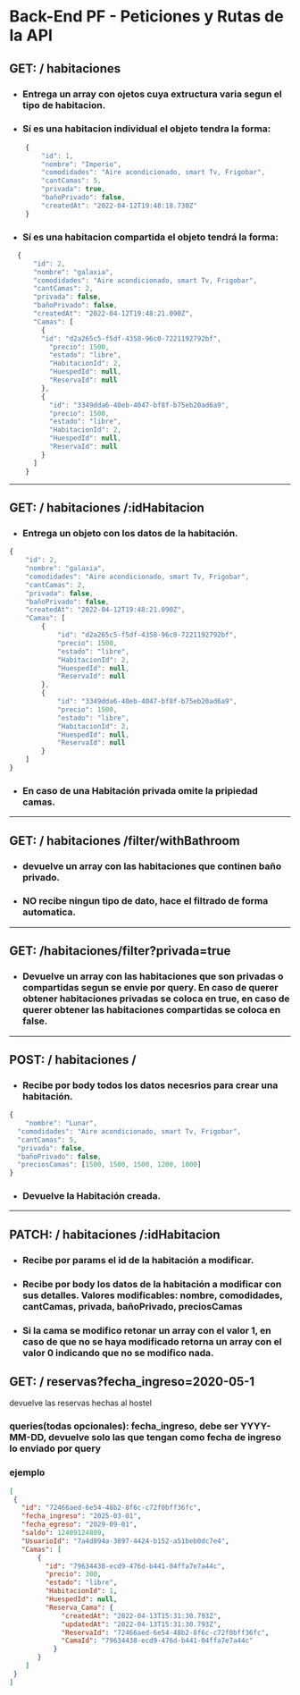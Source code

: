 # Back-End PF - Peticiones y Rutas de la API

## GET:  / habitaciones
- ### Entrega un array con ojetos cuya extructura varia segun el tipo de habitacion.
- ### Sí es una habitacion individual el objeto tendra la forma:
```javascript
    {
		"id": 1, 
		"nombre": "Imperio",
		"comodidades": "Aire acondicionado, smart Tv, Frigobar",
		"cantCamas": 5,
		"privada": true,
		"bañoPrivado": false,
		"createdAt": "2022-04-12T19:48:18.730Z" 
	}
```
- ### Sí es una habitacion compartida el objeto tendrá la forma:
```javascript
  {
      "id": 2,
      "nombre": "galaxia",
      "comodidades": "Aire acondicionado, smart Tv, Frigobar",
      "cantCamas": 2,
      "privada": false,
      "bañoPrivado": false,
      "createdAt": "2022-04-12T19:48:21.090Z",
      "Camas": [
        {
        "id": "d2a265c5-f5df-4358-96c0-7221192792bf",
          "precio": 1500,
          "estado": "libre",
          "HabitacionId": 2,
          "HuespedId": null,
          "ReservaId": null
        },
        {
          "id": "3349dda6-40eb-4047-bf8f-b75eb20ad6a9",
          "precio": 1500,
          "estado": "libre",
          "HabitacionId": 2,
          "HuespedId": null,
          "ReservaId": null
        }
      ]
    }
```
---
## GET:  / habitaciones /:idHabitacion
- ### Entrega un objeto con los datos de la habitación.
```javascript
{
	"id": 2,
	"nombre": "galaxia",
	"comodidades": "Aire acondicionado, smart Tv, Frigobar",
	"cantCamas": 2,
	"privada": false,
	"bañoPrivado": false,
	"createdAt": "2022-04-12T19:48:21.090Z",
	"Camas": [
		{
			"id": "d2a265c5-f5df-4358-96c0-7221192792bf",
			"precio": 1500,
			"estado": "libre",
			"HabitacionId": 2,
			"HuespedId": null,
			"ReservaId": null
		},
		{
			"id": "3349dda6-40eb-4047-bf8f-b75eb20ad6a9",
			"precio": 1500,
			"estado": "libre",
			"HabitacionId": 2,
			"HuespedId": null,
			"ReservaId": null
		}
	]
}
```
- ### En caso de una Habitación privada omite la pripiedad camas.
---
## GET:  / habitaciones /filter/withBathroom
- ### devuelve un array con las habitaciones que continen baño privado.
- ### NO recibe ningun tipo de dato, hace el filtrado de forma automatica.
---
## GET:  /habitaciones/filter?privada=true
- ### Devuelve un array con las habitaciones que son privadas o compartidas segun se envie por query. En caso de querer obtener habitaciones privadas se coloca en true, en caso de querer obtener las habitaciones compartidas se coloca en false.

---
## POST:  / habitaciones /
- ### Recibe por body todos los datos necesrios para crear una habitación.
```javascript
{
	"nombre": "Lunar",
  "comodidades": "Aire acondicionado, smart Tv, Frigobar",
  "cantCamas": 5,
  "privada": false,
  "bañoPrivado": false,
  "preciosCamas": [1500, 1500, 1500, 1200, 1000]
}
```
- ### Devuelve la Habitación creada.
---
## PATCH:  / habitaciones /:idHabitacion
- ### Recibe por params el id de la habitación a modificar.
- ### Recibe por body los datos de la habitación a modificar con sus detalles. Valores modificables: nombre, comodidades, cantCamas, privada, bañoPrivado, preciosCamas
- ### Si la cama se modifico retonar un array con el valor 1, en caso de que no se haya modificado retorna un array con el valor 0 indicando que no se modifico nada.

## GET:  / reservas?fecha_ingreso=2020-05-1
 devuelve las reservas hechas al hostel
 ### queries(todas opcionales): fecha_ingreso, debe ser YYYY-MM-DD, devuelve solo las que tengan como fecha de ingreso lo enviado por query
 ### ejemplo
 ```json
 [
  {
    "id": "72466aed-6e54-48b2-8f6c-c72f0bff36fc",
    "fecha_ingreso": "2025-03-01",
    "fecha_egreso": "2029-09-01",
    "saldo": 12409124809,
    "UsuarioId": "7a4d894a-3897-4424-b152-a51beb0dc7e4",
    "Camas": [
        {
          "id": "79634438-ecd9-476d-b441-04ffa7e7a44c",
          "precio": 300,
          "estado": "libre",
          "HabitacionId": 1,
          "HuespedId": null,
          "Reserva_Cama": {
              "createdAt": "2022-04-13T15:31:30.793Z",
              "updatedAt": "2022-04-13T15:31:30.793Z",
              "ReservaId": "72466aed-6e54-48b2-8f6c-c72f0bff36fc",
              "CamaId": "79634438-ecd9-476d-b441-04ffa7e7a44c"
            }
        }
     ]
  }
]
 ```
